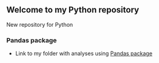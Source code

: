 ## Welcome to my Python repository

New repository for Python

### Pandas package

-  Link to my folder with analyses using [Pandas package](https://github.com/JuanmaMN/Python/tree/master/pandas)

